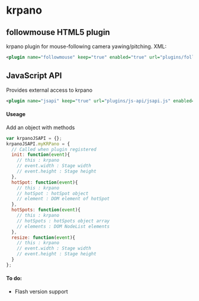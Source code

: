 # krpano

## followmouse HTML5 plugin
krpano plugin for mouse-following camera yawing/pitching. XML:
```xml
<plugin name="followmouse" keep="true" enabled="true" url="plugins/followmouse/followmouse.js" alturl="plugins/followmouse/followmouse.swf"  />
```

## JavaScript API
Provides external access to krpano
```xml
<plugin name="jsapi" keep="true" url="plugins/js-api/jsapi.js" enabled="true" hotspotclassformat="hotspot" id="myKRPano" />
```
#### Useage
Add an object with methods
```javascript
var krpanoJSAPI = {};
krpanoJSAPI.myKRPano = {
  // Called when plugin registered
  init: function(event){
    // this : krpano
    // event.width : Stage width
    // event.height : Stage height
  },
  hotSpot: function(event){
    // this : krpano
    // hotSpot : hotSpot object
    // element : DOM element of hotSpot
  },
  hotSpots: function(event){
    // this : krpano
    // hotSpots : hotSpots object array
    // elements : DOM NodeList elements
  },
  resize: function(event){
    // this : krpano
    // event.width : Stage width
    // event.height : Stage height
  }
};
```
#### To do:
- Flash version support
